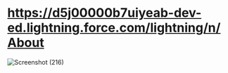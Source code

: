 # https://d5j00000b7uiyeab-dev-ed.lightning.force.com/lightning/n/About
![Screenshot (216)](https://user-images.githubusercontent.com/91714478/204251112-08744d1e-a136-441a-8290-7f5416392270.png)
